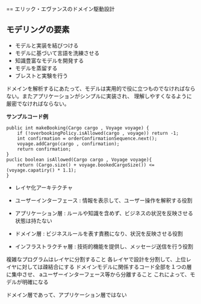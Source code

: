 ==
エリック・エヴァンスのドメイン駆動設計

## モデリングの要素

+ モデルと実装を結びつける
+ モデルに基づいて言語を洗練させる
+ 知識豊富なモデルを開発する
+ モデルを蒸留する
+ ブレストと実験を行う

ドメインを解析するにあたって、モデルは実用的で役に立つものでなければならない。またアプリケーションがシンプルに実装され、
理解しやすくなるように厳密でなければならない。


**サンプルコード例**

    public int makeBooking(Cargo cargo , Voyage voyage) { 
        if (!overbookingPolicy.isAllowed(cargo , voyage)) return -1;
        int confirmation = orderConfirmationSequence.next();
        voyage.addCargo(cargo , confirmation);
        return confirmation;
    }
    puclic boolean isAllowed(Cargo cargo , Voyage voyage){
        return (Cargo.size() + voyage.bookedCargoSize()) <= (voyage.capatiry() * 1.1); 
    }
    
+ レイヤ化アーキテクチャ

+ ユーザーインターフェース : 情報を表示して、ユーザー操作を解釈する役割
+ アプリケーション層 : ルールや知識を含めず、ビジネスの状況を反映させる状態は持たない
+ ドメイン層 : ビジネスルールを表す責務になり、状況を反映させる役割
+ インフラストラクチャ層 : 技術的機能を提供し、メッセージ送信を行う役割

複雑なプログラムはレイヤに分割すること
各レイヤで設計を分割して、上位レイヤに対しては疎結合にする
ドメインモデルに関係するコード全部を１つの層に集中させ、
aユーザーインターフェース等から分離すること
これによって、モデルが明確になる

ドメイン層であって、アプリケーション層ではない

